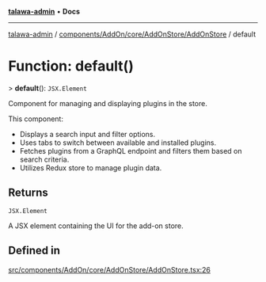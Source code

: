 [**talawa-admin**](../../../../../../README.md) • **Docs**

***

[talawa-admin](../../../../../../modules.md) / [components/AddOn/core/AddOnStore/AddOnStore](../README.md) / default

# Function: default()

\> **default**(): `JSX.Element`

Component for managing and displaying plugins in the store.

This component:
- Displays a search input and filter options.
- Uses tabs to switch between available and installed plugins.
- Fetches plugins from a GraphQL endpoint and filters them based on search criteria.
- Utilizes Redux store to manage plugin data.

## Returns

`JSX.Element`

A JSX element containing the UI for the add-on store.

## Defined in

[src/components/AddOn/core/AddOnStore/AddOnStore.tsx:26](https://github.com/PalisadoesFoundation/talawa-admin/blob/84f5af8b3720f5b290ac28bcfd7071c13e1f93aa/src/components/AddOn/core/AddOnStore/AddOnStore.tsx#L26)
